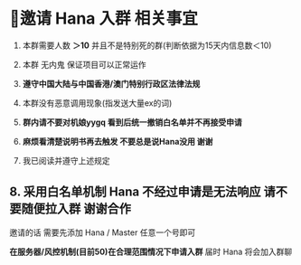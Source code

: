 # 🤔邀请 Hana 入群 相关事宜

1. 本群需要人数 **＞10** 并且不是特别死的群(判断依据为15天内信息数＜10)

2. 本群 无内鬼 保证项目可以正常运作

3. **遵守中国大陆与中国香港/澳门特别行政区法律法规**

4. 本群没有恶意调用现象(指发送大量ex的词)

5. **群内请不要对机娘yygq 看到后统一撤销白名单并不再接受申请**

6. **麻烦看清楚说明书再去触发 不要总是说Hana没用 谢谢**

7. 我已阅读并遵守上述规定

## 8. 采用白名单机制 Hana 不经过申请是无法响应 请不要随便拉入群 谢谢合作

邀请的话 需要先添加 Hana / Master 任意一个号即可

**在服务器/风控机制(目前50)在合理范围情况下申请入群** 届时 Hana 将会加入群聊

